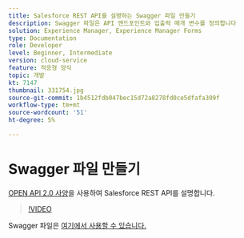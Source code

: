 ```yaml
---
title: Salesforce REST API를 설명하는 Swagger 파일 만들기
description: Swagger 파일은 API 엔드포인트와 입출력 매개 변수를 정의합니다
solution: Experience Manager, Experience Manager Forms
type: Documentation
role: Developer
level: Beginner, Intermediate
version: cloud-service
feature: 적응형 양식
topic: 개발
kt: 7147
thumbnail: 331754.jpg
source-git-commit: 1b4512fdb047bec15d72a8278fd0ce5dfafa309f
workflow-type: tm+mt
source-wordcount: '51'
ht-degree: 5%

---
```



# Swagger 파일 만들기

[OPEN API 2.0 사양](https://swagger.io/docs/specification/2-0/basic-structure/)을 사용하여 Salesforce REST API를 설명합니다.

>[!VIDEO](https://video.tv.adobe.com/v/331754?quality=12&learn=on)

Swagger 파일은 [여기에서 사용할 수 있습니다.](assets/sfdc-rest-swagger.zip)
